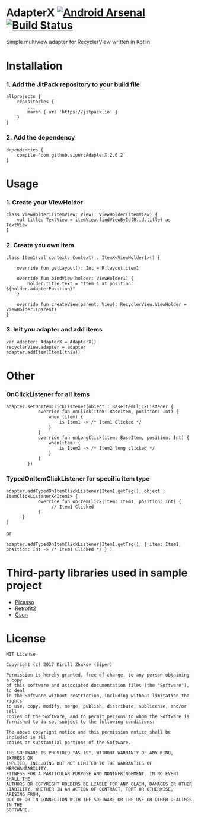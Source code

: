 # AdapterX [![Android Arsenal](https://img.shields.io/badge/Android%20Arsenal-AdapterX-brightgreen.svg?style=flat)](https://android-arsenal.com/details/1/5918) [![Build Status](https://travis-ci.org/siper/AdapterX.svg?branch=master)](https://travis-ci.org/siper/AdapterX)

Simple multiview adapter for RecyclerView written in Kotlin

# Installation

### 1. Add the JitPack repository to your build file
```
allprojects {
	repositories {
		...
		maven { url 'https://jitpack.io' }
	}
}
```
### 2. Add the dependency
```
dependencies {
	compile 'com.github.siper:AdapterX:2.0.2'
}
```

# Usage

### 1. Create your ViewHolder
```
class ViewHolder1(itemView: View): ViewHolder(itemView) {
    val title: TextView = itemView.findViewById(R.id.title) as TextView
}
```
### 2. Create you own item
```
class Item1(val context: Context) : ItemX<ViewHolder1>() {

    override fun getLayout(): Int = R.layout.item1

    override fun bindView(holder: ViewHolder1) {
        holder.title.text = "Item 1 at position: ${holder.adapterPosition}"
    }

    override fun createView(parent: View): RecyclerView.ViewHolder = ViewHolder1(parent)
}
```
### 3. Init you adapter and add items
```
var adapter: AdapterX = AdapterX()
recyclerView.adapter = adapter
adapter.addItem(Item1(this))
```

# Other

### OnClickListener for all items
```
adapter.setOnItemClickListener(object : BaseItemClickListener {
            override fun onClick(item: BaseItem, position: Int) {
                when (item) {
                    is Item1 -> /* Item1 Clicked */
                }
            }
            override fun onLongClick(item: BaseItem, position: Int) {
                when(item) {
                    is Item2 -> /* Item2 long clicked */
                }
            }
        })
```
### TypedOnItemClickListener for specific item type
```
adapter.addTypedOnItemClickListener(Item1.getTag(), object : ItemClickListenerX<Item1> {
            override fun onItemClick(item: Item1, position: Int) {
                 // Item1 Clicked
            }
      }
)
```
or
```
adapter.addTypedOnItemClickListener(Item1.getTag(), { item: Item1, position: Int -> /* Item1 Clicked */ } )
```
# Third-party libraries used in sample project

* [Picasso](http://square.github.io/picasso/)
* [Retrofit2](http://square.github.io/retrofit/)
* [Gson](https://github.com/google/gson)

# License

```
MIT License

Copyright (c) 2017 Kirill Zhukov (Siper)

Permission is hereby granted, free of charge, to any person obtaining a copy
of this software and associated documentation files (the "Software"), to deal
in the Software without restriction, including without limitation the rights
to use, copy, modify, merge, publish, distribute, sublicense, and/or sell
copies of the Software, and to permit persons to whom the Software is
furnished to do so, subject to the following conditions:

The above copyright notice and this permission notice shall be included in all
copies or substantial portions of the Software.

THE SOFTWARE IS PROVIDED "AS IS", WITHOUT WARRANTY OF ANY KIND, EXPRESS OR
IMPLIED, INCLUDING BUT NOT LIMITED TO THE WARRANTIES OF MERCHANTABILITY,
FITNESS FOR A PARTICULAR PURPOSE AND NONINFRINGEMENT. IN NO EVENT SHALL THE
AUTHORS OR COPYRIGHT HOLDERS BE LIABLE FOR ANY CLAIM, DAMAGES OR OTHER
LIABILITY, WHETHER IN AN ACTION OF CONTRACT, TORT OR OTHERWISE, ARISING FROM,
OUT OF OR IN CONNECTION WITH THE SOFTWARE OR THE USE OR OTHER DEALINGS IN THE
SOFTWARE.
```
